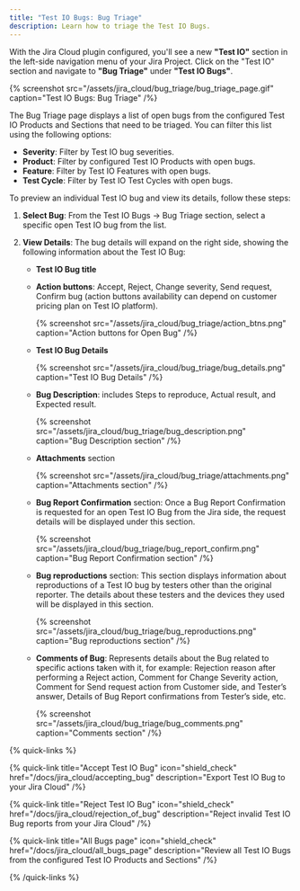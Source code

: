 ```yaml
---
title: "Test IO Bugs: Bug Triage"
description: Learn how to triage the Test IO Bugs.
---
```


With the Jira Cloud plugin configured, you'll see a new **"Test IO"** section in the left-side navigation menu of your Jira Project. Click on the "Test IO" section and navigate to **"Bug Triage"** under **"Test IO Bugs"**.

{% screenshot src="/assets/jira_cloud/bug_triage/bug_triage_page.gif" caption="Test IO Bugs: Bug Triage" /%}

The Bug Triage page displays a list of open bugs from the configured Test IO Products and Sections that need to be triaged. You can filter this list using the following options:

- **Severity**: Filter by Test IO bug severities.
- **Product**: Filter by configured Test IO Products with open bugs.
- **Feature**: Filter by Test IO Features with open bugs.
- **Test Cycle**: Filter by Test IO Test Cycles with open bugs.

To preview an individual Test IO bug and view its details, follow these steps:

1. **Select Bug**: From the Test IO Bugs -> Bug Triage section, select a specific open Test IO bug from the list.
2. **View Details**: The bug details will expand on the right side, showing the following information about the Test IO Bug:

   - **Test IO Bug title**

   - **Action buttons**: Accept, Reject, Change severity, Send request, Confirm bug (action buttons availability can depend on customer pricing plan on Test IO platform).

     {% screenshot src="/assets/jira_cloud/bug_triage/action_btns.png" caption="Action buttons for Open Bug" /%}

   - **Test IO Bug Details**

     {% screenshot src="/assets/jira_cloud/bug_triage/bug_details.png" caption="Test IO Bug Details" /%}

   - **Bug Description**: includes Steps to reproduce, Actual result, and Expected result.

     {% screenshot src="/assets/jira_cloud/bug_triage/bug_description.png" caption="Bug Description section" /%}

   - **Attachments** section

     {% screenshot src="/assets/jira_cloud/bug_triage/attachments.png" caption="Attachments section" /%}

   - **Bug Report Confirmation** section: Once a Bug Report Confirmation is requested for an open Test IO Bug from the Jira side, the request details will be displayed under this section.

     {% screenshot src="/assets/jira_cloud/bug_triage/bug_report_confirm.png" caption="Bug Report Confirmation section" /%}

   - **Bug reproductions** section: This section displays information about reproductions of a Test IO bug by testers other than the original reporter. The details about these testers and the devices they used will be displayed in this section.

     {% screenshot src="/assets/jira_cloud/bug_triage/bug_reproductions.png" caption="Bug reproductions section" /%}

   - **Comments of Bug**: Represents details about the Bug related to specific actions taken with it, for example: Rejection reason after performing a Reject action, Comment for Change Severity action, Comment for Send request action from Customer side, and Tester’s answer, Details of Bug Report confirmations from Tester’s side, etc.

     {% screenshot src="/assets/jira_cloud/bug_triage/bug_comments.png" caption="Comments section" /%}

{% quick-links %}

{% quick-link title="Accept Test IO Bug" icon="shield_check"
href="/docs/jira_cloud/accepting_bug"
description="Export Test IO Bug to your Jira Cloud" /%}

{% quick-link title="Reject Test IO Bug" icon="shield_check"
href="/docs/jira_cloud/rejection_of_bug"
description="Reject invalid Test IO Bug reports from your Jira Cloud" /%}

{% quick-link title="All Bugs page" icon="shield_check"
href="/docs/jira_cloud/all_bugs_page"
description="Review all Test IO Bugs from the configured Test IO Products and Sections" /%}

{% /quick-links %}

